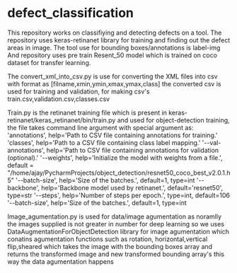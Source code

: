 # defect_classification

This repository works on classifiying and detecting defects on a tool.
The repository uses keras-retinanet library for training and finding out the defect areas in image.
The tool use for bounding boxes/annotations is label-img
And repository uses pre train Resent_50 model which is trained on coco dataset for transfer learning.

The convert_xml_into_csv.py is use for converting the XML files into csv with format as [filname,xmin,ymin,xmax,ymax,class]
the converted csv is used for training and validation, for making csv's train.csv,validation.csv,classes.csv

Train.py is the retinanet training file which is present in keras-retinanet/keras_retinanet/bin/train.py and used for object-detection training, the file takes command line argument with special argument as:
'annotations', help='Path to CSV file containing annotations for training.'
'classes', help='Path to a CSV file containing class label mapping.'
'--val-annotations', help='Path to CSV file containing annotations for validation (optional).'
'--weights',           help='Initialize the model with weights from a file.',
    default = "/home/ajay/PycharmProjects/object_detection/resnet50_coco_best_v2.0.1.h5"
'--batch-size',       help='Size of the batches.', default=1, type=int
'--backbone',         help='Backbone model used by retinanet.', default='resnet50', type=str
'--steps',            help='Number of steps per epoch.', type=int, default=106
'--batch-size',       help='Size of the batches.', default=1, type=int

Image_agumentation.py is used for data/image agumentation as noramlly the images supplied is not greater in number for deep learning so we uses DataAugmentationForObjectDetection library for image agumentation which conatins agumentation functions such as rotation, horizontal,vertical flip,sheared which takes the image with the bounding boxes array and returns the transformed image and new transformed bounding array's this way the data agumentation happens
